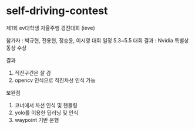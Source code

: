 # self-driving-contest
제1회 ev대학생 자율주행 경진대회 (ieve)

참가자 : 박규현, 전용현, 정승윤, 이시영
대회 일정 5.3~5.5
대회 결과 : Nvidia 특별상 동상 수상

결과
1. 직진구간은 잘 감
2. opencv 인식으로 직진차선 인식 가능


보완점
1. 코너에서 차선 인식 및 핸들링
2. yolo를 이용한 딥러닝 및 인식
3. waypoint 기반 운행
